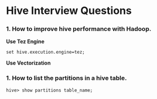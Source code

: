 # Hive Interview Questions
### 1. How to improve hive performance with Hadoop.
**Use Tez Engine**

```set hive.execution.engine=tez;```

**Use Vectorization**

### 1. How to list the partitions in a hive table.
```hive> show partitions table_name;```
